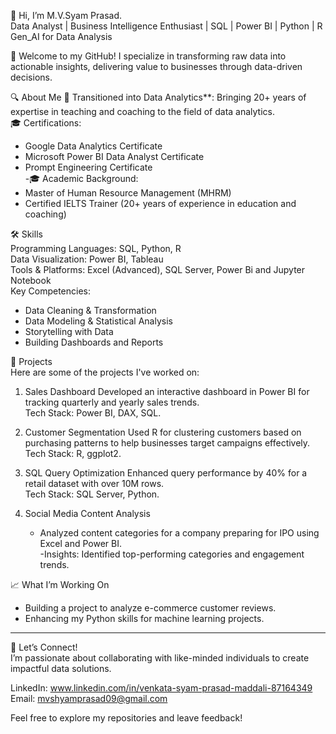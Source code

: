 👋 Hi, I’m M.V.Syam Prasad.  
Data Analyst | Business Intelligence Enthusiast | SQL | Power BI | Python | R  Gen_AI for Data Analysis

🌟 Welcome to my GitHub! I specialize in transforming raw data into actionable insights, delivering value to businesses through data-driven decisions.  

 🔍 About Me
  🔗 Transitioned into Data Analytics**: Bringing 20+ years of expertise in teaching and coaching to the field of data analytics.  
🎓 Certifications:  
  - Google Data Analytics Certificate  
  - Microsoft Power BI Data Analyst Certificate  
  - Prompt Engineering Certificate  
-🎓 Academic Background:  
  - Master of Human Resource Management (MHRM)  
  - Certified IELTS Trainer (20+ years of experience in education and coaching)  

🛠️ Skills  
Programming Languages: SQL, Python, R  
Data Visualization: Power BI, Tableau  
Tools & Platforms: Excel (Advanced), SQL Server, Power Bi and Jupyter Notebook  
Key Competencies:  
  - Data Cleaning & Transformation  
  - Data Modeling & Statistical Analysis  
  - Storytelling with Data  
  - Building Dashboards and Reports  

📂 Projects  
Here are some of the projects I've worked on:  
1. Sales Dashboard
   Developed an interactive dashboard in Power BI for tracking quarterly and yearly sales trends.  
   Tech Stack: Power BI, DAX, SQL.  

2. Customer Segmentation
   Used R for clustering customers based on purchasing patterns to help businesses target campaigns effectively.  
   Tech Stack: R, ggplot2.

3. SQL Query Optimization
   Enhanced query performance by 40% for a retail dataset with over 10M rows.  
   Tech Stack: SQL Server, Python.  

4. Social Media Content Analysis
   - Analyzed content categories for a company preparing for IPO using Excel and Power BI.  
   -Insights: Identified top-performing categories and engagement trends.  

 📈 What I’m Working On  
- Building a project to analyze e-commerce customer reviews.  
- Enhancing my Python skills for machine learning projects.  

---

🤝 Let’s Connect!  
I’m passionate about collaborating with like-minded individuals to create impactful data solutions.  

LinkedIn: www.linkedin.com/in/venkata-syam-prasad-maddali-87164349
Email: mvshyamprasad09@gmail.com  

Feel free to explore my repositories and leave feedback!
